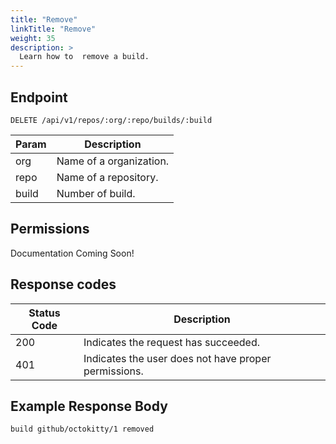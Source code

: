 ```yaml
---
title: "Remove"
linkTitle: "Remove"
weight: 35
description: >
  Learn how to  remove a build.
---
```


## Endpoint

```
DELETE /api/v1/repos/:org/:repo/builds/:build
```

| Param | Description |
|---|---|
| org | Name of a organization. |
| repo | Name of a repository. |
| build | Number of build. |

## Permissions

Documentation Coming Soon!

## Response codes

| Status Code | Description |
|---|---|
| 200 | Indicates the request has succeeded. |
| 401 | Indicates the user does not have proper permissions. |

## Example Response Body

```
build github/octokitty/1 removed
```
